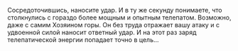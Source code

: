 Сосредоточившись, наносите удар. И в ту же секунду понимаете, что столкнулись с гораздо более мощным и опытным телепатом. Возможно, даже с самим Хозяином горы. Он без труда отражает вашу атаку и с удвоенной силой наносит ответный удар. И на этот раз заряд телепатической энергии попадает точно в цель...

